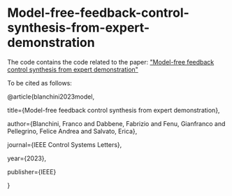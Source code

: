 # Model-free-feedback-control-synthesis-from-expert-demonstration

The code contains the code related to the paper:
        ["Model-free feedback control synthesis from expert demonstration"](https://ieeexplore.ieee.org/abstract/document/10057485)



To be cited as follows:

@article{blanchini2023model,

  title={Model-free feedback control synthesis from expert demonstration},
  
  author={Blanchini, Franco and Dabbene, Fabrizio and Fenu, Gianfranco and Pellegrino, Felice Andrea and Salvato, Erica},
  
  journal={IEEE Control Systems Letters},
  
  year={2023},
  
  publisher={IEEE}
  
}
